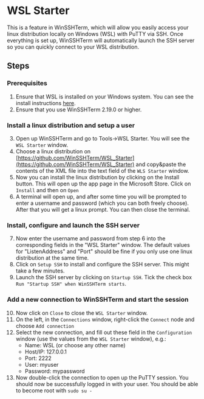# WSL Starter
This is a feature in WinSSHTerm, which will allow you easily access your linux distribution locally on Windows (WSL) with PuTTY via SSH. Once everything is set up, WinSSHTerm will automatically launch the SSH server so you can quickly connect to your WSL distribution.
## Steps
### Prerequisites
1. Ensure that WSL is installed on your Windows system. You can see the install instructions [here](https://docs.microsoft.com/en-us/windows/wsl/install).
2. Ensure that you use WinSSHTerm 2.19.0 or higher.
### Install a linux distribution and setup a user
3. Open up WinSSHTerm and go to Tools->WSL Starter. You will see the `WSL Starter` window.
4. Choose a linux distribution on [https://github.com/WinSSHTerm/WSL_Starter](https://github.com/WinSSHTerm/WSL_Starter) and copy&paste the contents of the XML file into the text field of the `WLS Starter` window.
5. Now you can install the linux distribution by clicking on the Install button. This will open up the app page in the Microsoft Store. Click on `Install` and then on `Open`
6. A terminal will open up, and after some time you will be prompted to enter a username and password (which you can both freely choose). After that you will get a linux prompt. You can then close the terminal.
### Install, configure and launch the SSH server
7. Now enter the username and password from step 6 into the corresponding fields in the "WSL Starter" window. The default values for "ListenAddress" and "Port" should be fine if you only use one linux distribution at the same time.
8. Click on `Setup SSH` to install and configure the SSH server. This might take a few minutes.
9. Launch the SSH server by clicking on `Startup SSH`. Tick the check box `Run "Startup SSH" when WinSSHTerm starts`.
### Add a new connection to WinSSHTerm and start the session
10. Now click on `Close` to close the `WSL Starter` window.
11. On the left, in the `Connections` window, right-click the `Connect` node and choose `Add connection`
12. Select the new connection, and fill out these field in the `Configuration` window (use the values from the `WSL Starter` window), e.g.:
    - Name: WSL (or choose any other name)
    - Host/IP: 127.0.0.1
    - Port: 2222
    - User: myuser
    - Password: mypassword
13. Now double-click the connection to open up the PuTTY session. You should now be successfully logged in with your user. You should be able to become root with `sudo su -`
